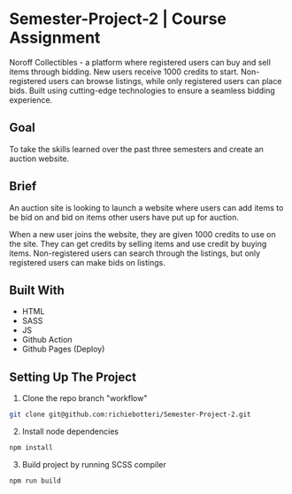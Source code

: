 # Semester-Project-2 | Course Assignment

Noroff Collectibles - a platform where registered users can buy and sell items through bidding. New users receive 1000 credits to start. Non-registered users can browse listings, while only registered users can place bids. Built using cutting-edge technologies to ensure a seamless bidding experience.

## Goal

To take the skills learned over the past three semesters and create an auction website.

## Brief

An auction site is looking to launch a website where users can add items to be bid on and bid on items other users have put up for auction.

When a new user joins the website, they are given 1000 credits to use on the site. They can get credits by selling items and use credit by buying items. Non-registered users can search through the listings, but only registered users can make bids on listings.

## Built With

-  HTML
-  SASS
-  JS
-  Github Action
-  Github Pages (Deploy)

## Setting Up The Project

1. Clone the repo branch "workflow"

```bash
git clone git@github.com:richiebotteri/Semester-Project-2.git
```

2. Install node dependencies

```bash
npm install
```

3. Build project by running SCSS compiler

```bash
npm run build
```

